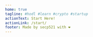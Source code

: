 ```yaml
---
home: true
tagline: #hodl #learn #crypto #startup
actionText: Start Here!
actionLink: /start/
footer: Made by secp521 with ❤️
---
```

